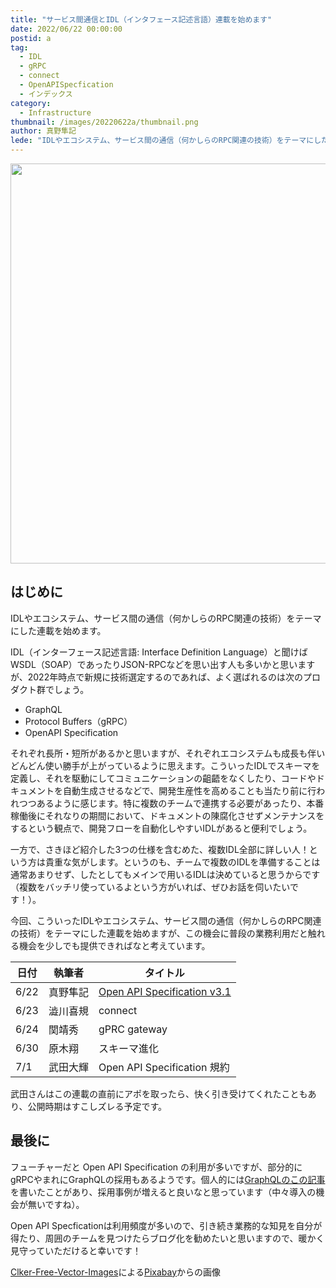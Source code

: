 ```yaml
---
title: "サービス間通信とIDL（インタフェース記述言語）連載を始めます"
date: 2022/06/22 00:00:00
postid: a
tag:
  - IDL
  - gRPC
  - connect
  - OpenAPISpecfication
  - インデックス
category:
  - Infrastructure
thumbnail: /images/20220622a/thumbnail.png
author: 真野隼記
lede: "IDLやエコシステム、サービス間の通信（何かしらのRPC関連の技術）をテーマにした連載を始めます。IDL（インターフェース記述言語: Interface Definition Language）と聞けば..."
---
```

<img src="/images/20220622a/documents-28157_640.png" alt="" width="585" height="640">

## はじめに

IDLやエコシステム、サービス間の通信（何かしらのRPC関連の技術）をテーマにした連載を始めます。

IDL（インターフェース記述言語: Interface Definition Language）と聞けばWSDL（SOAP）であったりJSON-RPCなどを思い出す人も多いかと思いますが、2022年時点で新規に技術選定するのであれば、よく選ばれるのは次のプロダクト群でしょう。

* GraphQL
* Protocol Buffers（gRPC）
* OpenAPI Specification

それぞれ長所・短所があるかと思いますが、それぞれエコシステムも成長も伴いどんどん使い勝手が上がっているように思えます。こういったIDLでスキーマを定義し、それを駆動にしてコミュニケーションの齟齬をなくしたり、コードやドキュメントを自動生成させるなどで、開発生産性を高めることも当たり前に行われつつあるように感じます。特に複数のチームで連携する必要があったり、本番稼働後にそれなりの期間において、ドキュメントの陳腐化させずメンテナンスをするという観点で、開発フローを自動化しやすいIDLがあると便利でしょう。

一方で、さきほど紹介した3つの仕様を含むめた、複数IDL全部に詳しい人！という方は貴重な気がします。というのも、チームで複数のIDLを準備することは通常あまりせず、したとしてもメインで用いるIDLは決めていると思うからです（複数をバッチリ使っているよという方がいれば、ぜひお話を伺いたいです！）。

今回、こういったIDLやエコシステム、サービス間の通信（何かしらのRPC関連の技術）をテーマにした連載を始めますが、この機会に普段の業務利用だと触れる機会を少しでも提供できればなと考えています。

| 日付 | 執筆者 | タイトル |
| ---- | ---- | ---- |
| 6/22 | 真野隼記 | [Open API Specification v3.1](/articles/20220622b/) |
| 6/23 | 澁川喜規 | connect |
| 6/24 | 関靖秀   | gPRC gateway  |
| 6/30 | 原木翔   | スキーマ進化                 |
| 7/1  | 武田大輝 | Open API Specification 規約 |

武田さんはこの連載の直前にアポを取ったら、快く引き受けてくれたこともあり、公開時期はすこしズレる予定です。


## 最後に

フューチャーだと Open API Specification の利用が多いですが、部分的にgRPCやまれにGraphQLの採用もあるようです。個人的には[GraphQLのこの記事](https://future-architect.github.io/articles/20200609/)を書いたことがあり、採用事例が増えると良いなと思っています（中々導入の機会が無いですね）。

Open API Specficationは利用頻度が多いので、引き続き業務的な知見を自分が得たり、周囲のチームを見つけたらブログ化を勧めたいと思いますので、暖かく見守っていただけると幸いです！

<a href="https://pixabay.com/ja/users/clker-free-vector-images-3736/?utm_source=link-attribution&amp;utm_medium=referral&amp;utm_campaign=image&amp;utm_content=28157">Clker-Free-Vector-Images</a>による<a href="https://pixabay.com/ja/?utm_source=link-attribution&amp;utm_medium=referral&amp;utm_campaign=image&amp;utm_content=28157">Pixabay</a>からの画像
